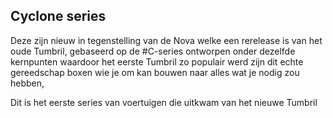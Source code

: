 ## Cyclone series
Deze zijn nieuw in tegenstelling van de Nova welke een rerelease is van het oude Tumbril, gebaseerd op de #C-series ontworpen onder dezelfde kernpunten waardoor het eerste Tumbril zo populair werd zijn dit echte gereedschap boxen wie je om kan bouwen naar alles wat je nodig zou hebben, 

Dit is het eerste series van voertuigen die uitkwam van het nieuwe Tumbril